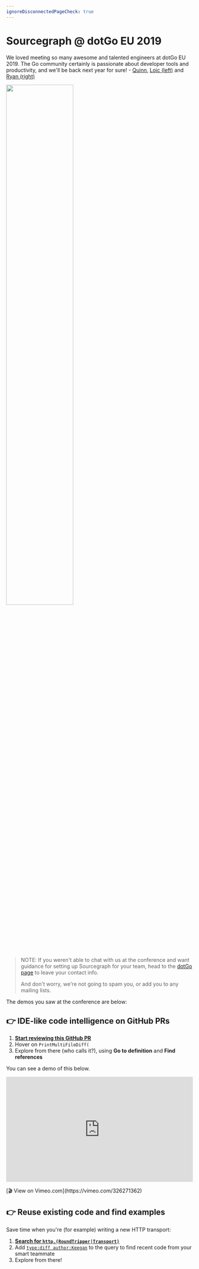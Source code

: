 ```yaml
---
ignoreDisconnectedPageCheck: true
---
```


# Sourcegraph @ dotGo EU 2019

We loved meeting so many awesome and talented engineers at dotGo EU 2019. The Go community certainly is passionate about developer tools and productivity, and we'll be back next year for sure! - [Quinn](https://twitter.com/sqs), [Loic (left)](https://twitter.com/lguychard) and [Ryan (right)](https://twitter.com/ryan_blunden)

<p class="text-center">
  <img src="https://user-images.githubusercontent.com/133014/55120082-ba819a00-50b1-11e9-8823-6a1fead17a42.jpg" style="width:60%;" />
</p>

> NOTE: If you weren't able to chat with us at the conference and want guidance for setting up Sourcegraph for your team, head to the [dotGo page](https://about.sourcegraph.com/dotgo) to leave your contact info.
>
> And don't worry, we're not going to spam you, or add you to any mailing lists.

The demos you saw at the conference are below:

## 👉 IDE-like code intelligence on GitHub PRs

1. [**Start reviewing this GitHub PR**](https://github.com/sourcegraph/go-diff/pull/31/files#diff-334200dfc76f817e050f8dc5d9745843R19)
1. Hover on `PrintMultiFileDiff(`
2. Explore from there (who calls it?), using **Go to definition** and **Find references**

You can see a demo of this below.

<p class="container">
  <div style="padding:56.25% 0 0 0;position:relative;">
    <iframe src="https://player.vimeo.com/video/326271362?color=0CB6F4&title=0&byline=0&portrait=0" style="position:absolute;top:0;left:0;width:100%;height:100%;" frameborder="0" webkitallowfullscreen mozallowfullscreen allowfullscreen></iframe>
  </div>
</p>

<p class="text-center">[🎬 View on Vimeo.com](https://vimeo.com/326271362)<p>

## 👉 Reuse existing code and find examples

Save time when you're (for example) writing a new HTTP transport:

1. [**Search for `http.(RoundTripper|Transport)`**](/search?q=http.%28Transport%7CRoundTripper%29)
1. Add [`type:diff author:Keegan`](https://sourcegraph.com/search?q=http.%28Transport%7CRoundTripper%29+type:diff+author:keegan) to the query to find recent code from your smart teammate
1. Explore from there!
